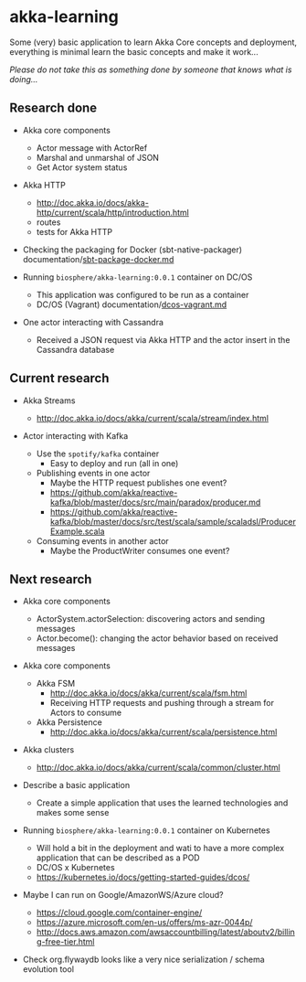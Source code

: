 # akka-learning
Some (very) basic application to learn Akka Core concepts and deployment, everything is minimal learn the basic concepts and make it work...

*Please do not take this as something done by someone that knows what is doing...*

## Research done
* Akka core components
    * Actor message with ActorRef 
    * Marshal and unmarshal of JSON
    * Get Actor system status
* Akka HTTP
    * http://doc.akka.io/docs/akka-http/current/scala/http/introduction.html
    * routes
    * tests for Akka HTTP
    
* Checking the packaging for Docker (sbt-native-packager) documentation/[sbt-package-docker.md](documentation/sbt-package-docker.md)

* Running `biosphere/akka-learning:0.0.1` container on DC/OS 
    * This application was configured to be run as a container
    * DC/OS (Vagrant) documentation/[dcos-vagrant.md](documentation/dcos-vagrant.md)
 
* One actor interacting with Cassandra
    * Received a JSON request via Akka HTTP and the actor insert in the Cassandra database

## Current research
* Akka Streams
    * http://doc.akka.io/docs/akka/current/scala/stream/index.html

* Actor interacting with Kafka
    * Use the `spotify/kafka` container
        * Easy to deploy and run (all in one)
    * Publishing events in one actor
        * Maybe the HTTP request publishes one event?
        * https://github.com/akka/reactive-kafka/blob/master/docs/src/main/paradox/producer.md
        * https://github.com/akka/reactive-kafka/blob/master/docs/src/test/scala/sample/scaladsl/ProducerExample.scala
    * Consuming events in another actor
        * Maybe the ProductWriter consumes one event?

## Next research
* Akka core components
    * ActorSystem.actorSelection: discovering actors and sending messages
    * Actor.become(): changing the actor behavior based on received messages

* Akka core components
    * Akka FSM
        * http://doc.akka.io/docs/akka/current/scala/fsm.html
        * Receiving HTTP requests and pushing through a stream for Actors to consume  
    * Akka Persistence
        * http://doc.akka.io/docs/akka/current/scala/persistence.html

* Akka clusters
    * http://doc.akka.io/docs/akka/current/scala/common/cluster.html

* Describe a basic application
    * Create a simple application that uses the learned technologies and makes some sense

* Running `biosphere/akka-learning:0.0.1` container on Kubernetes
    * Will hold a bit in the deployment and wati to have a more complex application that can be described as a POD
    * DC/OS x Kubernetes
	* https://kubernetes.io/docs/getting-started-guides/dcos/

* Maybe I can run on Google/AmazonWS/Azure cloud?
    * https://cloud.google.com/container-engine/
    * https://azure.microsoft.com/en-us/offers/ms-azr-0044p/
    * http://docs.aws.amazon.com/awsaccountbilling/latest/aboutv2/billing-free-tier.html

* Check org.flywaydb looks like a very nice serialization / schema evolution tool 